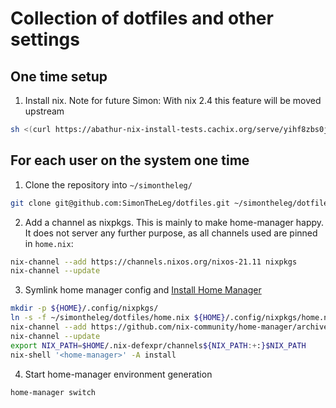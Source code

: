 # Collection of dotfiles and other settings

## One time setup

1. Install nix. Note for future Simon: With nix 2.4 this feature will be moved upstream

  ```sh
  sh <(curl https://abathur-nix-install-tests.cachix.org/serve/yihf8zbs0jwph2rs9qfh80dnilijxdi2/install) --tarball-url-prefix https://abathur-nix-install-tests.cachix.org/serve
  ```

## For each user on the system one time

1. Clone the repository into `~/simontheleg/`

  ```sh
  git clone git@github.com:SimonTheLeg/dotfiles.git ~/simontheleg/dotfiles
  ```

2. Add a channel as nixpkgs. This is mainly to make home-manager happy. It does not server any further purpose, as all channels used are pinned in `home.nix`:

  ```sh
  nix-channel --add https://channels.nixos.org/nixos-21.11 nixpkgs
  nix-channel --update
  ```

3. Symlink home manager config and [Install Home Manager](https://github.com/nix-community/home-manager#installation)

  ```sh
  mkdir -p ${HOME}/.config/nixpkgs/
  ln -s -f ~/simontheleg/dotfiles/home.nix ${HOME}/.config/nixpkgs/home.nix
  nix-channel --add https://github.com/nix-community/home-manager/archive/master.tar.gz home-manager
  nix-channel --update
  export NIX_PATH=$HOME/.nix-defexpr/channels${NIX_PATH:+:}$NIX_PATH
  nix-shell '<home-manager>' -A install
  ```

4. Start home-manager environment generation

  ```sh
  home-manager switch
  ```
